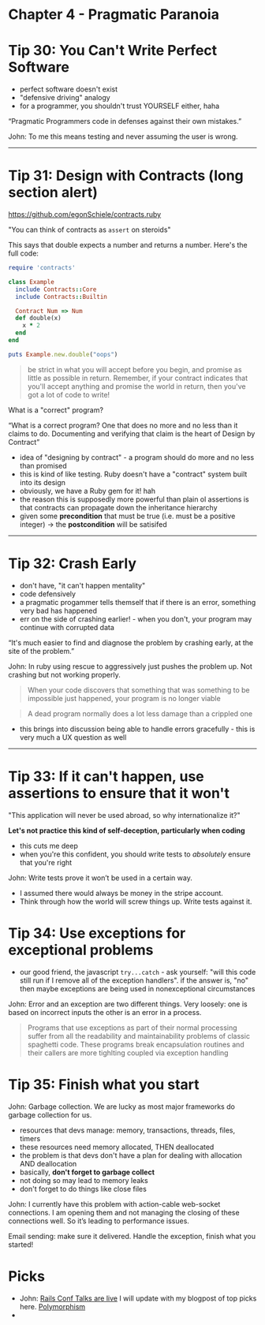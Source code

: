 # Chapter 4 - Pragmatic Paranoia

# Tip 30: You Can't Write Perfect Software

* perfect software doesn't exist
* "defensive driving" analogy
* for a programmer, you shouldn't trust YOURSELF either, haha

“Pragmatic Programmers code in defenses against their own mistakes.”

John: To me this means testing and never assuming the user is wrong. 

---

# Tip 31: Design with Contracts (long section alert)

https://github.com/egonSchiele/contracts.ruby

"You can think of contracts as `assert` on steroids"

This says that double expects a number and returns a number. Here's the full code:


```ruby
require 'contracts'

class Example
  include Contracts::Core
  include Contracts::Builtin

  Contract Num => Num
  def double(x)
    x * 2
  end
end

puts Example.new.double("oops")
```

> be strict in what you will accept before you begin, and promise as little as possible in return. Remember, if your contract indicates that you'll accept anything and promise the world in return, then you've got a lot of code to write!

What is a "correct" program?

“What is a correct program? One that does no more and no less than it claims to do. Documenting and verifying that claim is the heart of Design by Contract”

* idea of "designing by contract" - a program should do more and no less than promised
* this is kind of like testing. Ruby doesn't have a "contract" system built into its design
* obviously, we have a Ruby gem for it! hah
* the reason this is supposedly more powerful than plain ol assertions is that contracts can propagate down the inheritance hierarchy
* given some __precondition__ that must be true (i.e. must be a positive integer) -> the __postcondition__ will be satisifed

---

# Tip 32: Crash Early

* don't have, "it can't happen mentality"
* code defensively
* a pragmatic progammer tells themself that if there is an error, something very bad has happened
* err on the side of crashing earlier! - when you don't, your program may continue with corrupted data

“It's much easier to find and diagnose the problem by crashing early, at the site of the problem.”

John: In ruby using rescue to aggressively just pushes the problem up. Not crashing but not working properly. 

> When your code discovers that something that was something to be impossible just happened, your program is no longer viable

> A dead program normally does a lot less damage than a crippled one

* this brings into discussion being able to handle errors gracefully - this is very much a UX question as well

---

# Tip 33: If it can't happen, use assertions to ensure that it won't

"This application will never be used abroad, so why internationalize it?"


__Let's not practice this kind of self-deception, particularly when coding__

* this cuts me deep
* when you're this confident, you should write tests to _absolutely_ ensure that you're right

John: Write tests prove it won’t be used in a certain way. 
- I assumed there would always be money in the stripe account. 
- Think through how the world will screw things up. Write tests against it. 

# Tip 34: Use exceptions for exceptional problems

* our good friend, the javascript `try...catch` - ask yourself: "will this code still run if I remove all of the exception handlers". if the answer is, "no" then maybe exceptions are being used in nonexceptional circumstances

John: Error and an exception are two different things. Very loosely: one is based on incorrect inputs the other is an error in a process. 

> Programs that use exceptions as part of their normal processing suffer from all the readability and maintainability problems of classic spaghetti code. These programs break encapsulation routines and their callers are more tighlting coupled via exception handling

# Tip 35: Finish what you start

John: Garbage collection. We are lucky as most major frameworks do garbage collection for us. 

* resources that devs manage: memory, transactions, threads, files, timers
* these resources need memory allocated, THEN deallocated
* the problem is that devs don't have a plan for dealing with allocation AND deallocation
* basically, __don't forget to garbage collect__
* not doing so may lead to memory leaks
* don't forget to do things like close files

John: I currently have this problem with action-cable web-socket connections. I am opening them and not managing the closing of these connections well. So it’s leading to performance issues. 

Email sending: make sure it delivered. Handle the exception, finish what you started!


# Picks 
* John: [Rails Conf Talks are live](http://confreaks.tv/events/railsconf2018) I will update with my blogpost of top picks here. [Polymorphism](http://confreaks.tv/videos/railsconf2018-candy-on-rails-a-study-of-polymorphism-and-rails-5)
* 

